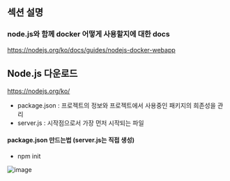 ## 섹션 설명

### node.js와 함께 docker 어떻게 사용할지에 대한 docs
https://nodejs.org/ko/docs/guides/nodejs-docker-webapp


## Node.js 다운로드

https://nodejs.org/ko/

+ package.json : 프로젝트의 정보와 프로젝트에서 사용중인 패키지의 희존성을 관리
+ server.js : 시작점으로서 가장 먼저 시작되는 파일

#### package.json 만드는법 (server.js는 직접 생성)
+ npm init

![image](https://user-images.githubusercontent.com/49984996/151931182-ed220556-b5fa-4e55-b411-e85b3f3d23df.png)

  

